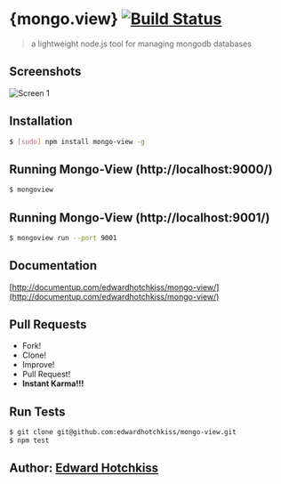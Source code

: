 
# {mongo.view} [![Build Status](https://secure.travis-ci.org/edwardhotchkiss/mongo-view.png)](http://travis-ci.org/edwardhotchkiss/mongo-view)

> a lightweight node.js tool for managing mongodb databases

## Screenshots

![Screen 1](https://github.com/edwardhotchkiss/mongo-view/raw/master/public/images/screens/1.png)

## Installation

```bash
$ [sudo] npm install mongo-view -g
```

## Running Mongo-View (http://localhost:9000/)

```bash
$ mongoview
```

## Running Mongo-View (http://localhost:9001/)

```bash
$ mongoview run --port 9001
```

## Documentation

[http://documentup.com/edwardhotchkiss/mongo-view/](http://documentup.com/edwardhotchkiss/mongo-view/)

## Pull Requests

  * Fork!
  * Clone!
  * Improve!
  * Pull Request!
  * **Instant Karma!!!**

## Run Tests

``` bash
$ git clone git@github.com:edwardhotchkiss/mongo-view.git
$ npm test
```

## Author: [Edward Hotchkiss][0]

[0]: http://edwardhotchkiss.com/
